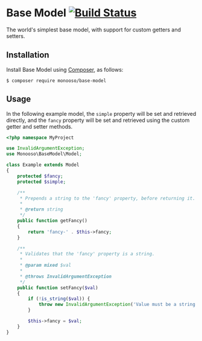 # Base Model [![Build Status](https://travis-ci.org/monooso/base-model.svg?branch=master)](https://travis-ci.org/monooso/base-model)
The world's simplest base model, with support for custom getters and setters.

## Installation ##
Install Base Model using [Composer][composer], as follows:

[composer]: https://getcomposer.org

```
$ composer require monooso/base-model
```

## Usage ##
In the following example model, the `simple` property will be set and retrieved directly, and the `fancy` property will be set and retrieved using the custom getter and setter methods.

```php
<?php namespace MyProject

use InvalidArgumentException;
use Monooso\BaseModel\Model;

class Example extends Model
{
    protected $fancy;
    protected $simple;

    /**
     * Prepends a string to the 'fancy' property, before returning it.
     *
     * @return string
     */
    public function getFancy()
    {
        return 'fancy-' . $this->fancy;
    }

    /**
     * Validates that the 'fancy' property is a string.
     *
     * @param mixed $val
     *
     * @throws InvalidArgumentException
     */
    public function setFancy($val)
    {
        if (!is_string($val)) {
            throw new InvalidArgumentException('Value must be a string');
        }

        $this->fancy = $val;
    }
}
```
